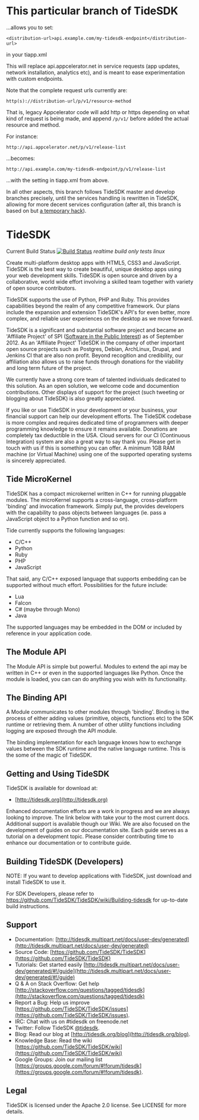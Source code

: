 This particular branch of TideSDK
======

...allows you to set:

```
<distribution-url>api.example.com/my-tidesdk-endpoint</distribution-url>
```

in your tiapp.xml

This will replace api.appcelerator.net in service requests (app updates, network installation, analytics etc), and is meant to ease experimentation with custom endpoints.

Note that the complete request urls currently are:

`http(s)://distribution-url/p/v1/resource-method`

That is, legacy Appcelerator code will add http or https depending on what kind of request is being made, and append `/p/v1/` before added the actual resource and method.

For instance:

`http://api.appcelerator.net/p/v1/release-list`

...becomes:

`http://api.example.com/my-tidesdk-endpoint/p/v1/release-list`

...with the setting in tiapp.xml from above.

In all other aspects, this branch follows TideSDK master and develop branches precisely, until the services handling is rewritten in TideSDK, allowing for more decent services configuration (after all, this branch is based on but [a temporary hack](https://github.com/TideSDK/TideSDK/pull/50)).

TideSDK
=======

Current Build Status
[![Build Status](https://travis-ci.org/TideSDK/TideSDK.png)](https://travis-ci.org/TideSDK/TideSDK)
*realtime build only tests linux*

Create multi-platform desktop apps with HTML5, CSS3 and JavaScript. TideSDK is the best way to create beautiful, unique desktop apps using your web development skills. TideSDK is open source and driven by a collaborative, world wide effort involving a skilled team together with variety of open source contributors.

TideSDK supports the use of Python, PHP and Ruby. This provides capabilities beyond the realm of any competitive framework. Our plans include the expansion and extension TideSDK's API's for even better, more complex, and reliable user experiences on the desktop as we move forward.

TideSDK is a significant and substantial software project and became an 'Affiliate Project' of SPI ([Software in the Public Interest](http://spi-inc.org/projects)) as of September 2012. As an 'Affiliate Project' TideSDK in the company of other important open source projects such as Postgres, Debian, ArchLinux, Drupal, and Jenkins CI that are also non profit. Beyond recogition and credibility, our affiliation also allows us to raise funds through donations for the viability and long term future of the project.

We currently have a strong core team of talented individuals dedicated to this solution. As an open solution, we welcome code and documention contributions. Other displays of support for the project (such tweeting or blogging about TideSDK) is also greatly appreciated.

If you like or use TideSDK in your development or your business, your financial support can help our development efforts. The TideSDK codebase is more complex and requires dedicated time of programmers with deeper programming knowledge to ensure it remains available. Donations are completely tax deductible in the USA. Cloud servers for our CI (Continuous Integration) system are also a great way to say thank you. Please get in touch with us if this is something you can offer. A minimum 1GB RAM machine (or Virtual Machine) using one of the supported operating systems is sincerely appreciated.

## Tide MicroKernel

TideSDK has a compact microkernel written in C++ for running pluggable
modules. The microKernel supports a cross-language, cross-platform 'binding' and invocation framework. Simply put, the provides developers with the capability to pass objects between languages (ie. pass a JavaScript object to a Python function and so on).

Tide currently supports the following languages:

- C/C++
- Python
- Ruby
- PHP
- JavaScript

That said, any C/C++ exposed language that supports embedding can
be supported without much effort. Possibilities for the future include:

- Lua
- Falcon
- C# (maybe through Mono)
- Java

The supported languages may be embedded in the DOM or included by reference in your application code.

## The Module API

The Module API is simple but powerful. Modules to extend the api may be written in C++ or even in the supported languages like Python. Once the module
is loaded, you can can do anything you wish with its functionality.

## The Binding API

A Module communicates to other modules through 'binding'. Binding is the process of either adding values (primitive, objects, functions etc) to the SDK runtime or retrieving them. A number of other utility functions including logging are exposed through the API module.

The binding implementation for each language knows how to exchange values between the SDK runtime and the native language runtime. This is the some of the magic of TideSDK.

Getting and Using TideSDK
-------------------------

TideSDK is available for download at:

* [http://tidesdk.org](http://tidesdk.org)

Enhanced documentation efforts are a work in progress and we are always looking to improve. The link below with take your to the most current docs. Additional support is available though our Wiki. We are also focused on the development of guides on our documentation site. Each guide serves as a tutorial on a development topic. Please consider contributing time to enhance our documentation or to contribute guide.

Building TideSDK (Developers)
-----------------------------

NOTE: If you want to develop applications with TideSDK, just download and install TideSDK to use it.

For SDK Developers, please refer to https://github.com/TideSDK/TideSDK/wiki/Building-tidesdk
for up-to-date build instructions.

Support
-------
- Documentation: [http://tidesdk.multipart.net/docs/user-dev/generated](http://tidesdk.multipart.net/docs/user-dev/generated)
- Source Code: [https://github.com/TideSDK/TideSDK](https://github.com/TideSDK/TideSDK)
- Tutorials: Get started easily [http://tidesdk.multipart.net/docs/user-dev/generated/#!/guide](http://tidesdk.multipart.net/docs/user-dev/generated/#!/guide)
- Q &amp; A on Stack Overflow: Get help [http://stackoverflow.com/questions/tagged/tidesdk](http://stackoverflow.com/questions/tagged/tidesdk)
- Report a Bug: Help us improve [https://github.com/TideSDK/TideSDK/issues](https://github.com/TideSDK/TideSDK/issues).
- IRC: Chat with us on #tidesdk on freenode.net
- Twitter: Follow TideSDK [@tidesdk](http://twitter.com/tidesdk).
- Blog: Read our blog at [http://tidesdk.org/blog](http://tidesdk.org/blog).
- Knowledge Base: Read the wiki [https://github.com/TideSDK/TideSDK/wiki](https://github.com/TideSDK/TideSDK/wiki) 
- Google Groups: Join our mailing list [https://groups.google.com/forum/#!forum/tidesdk](https://groups.google.com/forum/#!forum/tidesdk).

Legal
-----
TideSDK is licensed under the Apache 2.0 license. See LICENSE for more details.
